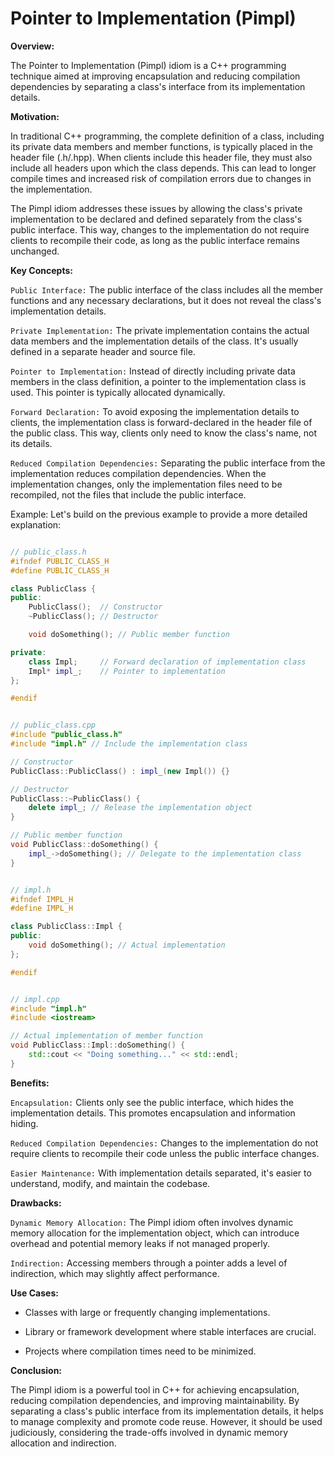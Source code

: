 
# Pointer to Implementation (Pimpl)

**Overview:**

The Pointer to Implementation (Pimpl) idiom is a C++ programming technique aimed at improving encapsulation and reducing compilation dependencies by separating a class's interface from its implementation details.

**Motivation:**

In traditional C++ programming, the complete definition of a class, including its private data members and member functions, is typically placed in the header file (.h/.hpp). When clients include this header file, they must also include all headers upon which the class depends. This can lead to longer compile times and increased risk of compilation errors due to changes in the implementation.

The Pimpl idiom addresses these issues by allowing the class's private implementation to be declared and defined separately from the class's public interface. This way, changes to the implementation do not require clients to recompile their code, as long as the public interface remains unchanged.

**Key Concepts:**

`Public Interface:` The public interface of the class includes all the member functions and any necessary declarations, but it does not reveal the class's implementation details.

`Private Implementation:` The private implementation contains the actual data members and the implementation details of the class. It's usually defined in a separate header and source file.

`Pointer to Implementation:` Instead of directly including private data members in the class definition, a pointer to the implementation class is used. This pointer is typically allocated dynamically.

`Forward Declaration:` To avoid exposing the implementation details to clients, the implementation class is forward-declared in the header file of the public class. This way, clients only need to know the class's name, not its details.

`Reduced Compilation Dependencies:` Separating the public interface from the implementation reduces compilation dependencies. When the implementation changes, only the implementation files need to be recompiled, not the files that include the public interface.

Example:
Let's build on the previous example to provide a more detailed explanation:

```cpp

// public_class.h
#ifndef PUBLIC_CLASS_H
#define PUBLIC_CLASS_H

class PublicClass {
public:
    PublicClass();  // Constructor
    ~PublicClass(); // Destructor

    void doSomething(); // Public member function

private:
    class Impl;     // Forward declaration of implementation class
    Impl* impl_;    // Pointer to implementation
};

#endif
```

```cpp

// public_class.cpp
#include "public_class.h"
#include "impl.h" // Include the implementation class

// Constructor
PublicClass::PublicClass() : impl_(new Impl()) {}

// Destructor
PublicClass::~PublicClass() {
    delete impl_; // Release the implementation object
}

// Public member function
void PublicClass::doSomething() {
    impl_->doSomething(); // Delegate to the implementation class
}
```
```cpp

// impl.h
#ifndef IMPL_H
#define IMPL_H

class PublicClass::Impl {
public:
    void doSomething(); // Actual implementation
};

#endif
```

```cpp

// impl.cpp
#include "impl.h"
#include <iostream>

// Actual implementation of member function
void PublicClass::Impl::doSomething() {
    std::cout << "Doing something..." << std::endl;
}
```
**Benefits:**

`Encapsulation:` Clients only see the public interface, which hides the implementation details. This promotes encapsulation and information hiding.

`Reduced Compilation Dependencies:` Changes to the implementation do not require clients to recompile their code unless the public interface changes.

`Easier Maintenance:` With implementation details separated, it's easier to understand, modify, and maintain the codebase.

**Drawbacks:**

`Dynamic Memory Allocation:` The Pimpl idiom often involves dynamic memory allocation for the implementation object, which can introduce overhead and potential memory leaks if not managed properly.

`Indirection:` Accessing members through a pointer adds a level of indirection, which may slightly affect performance.

**Use Cases:**

- Classes with large or frequently changing implementations.
  
- Library or framework development where stable interfaces are crucial.

- Projects where compilation times need to be minimized.

**Conclusion:**

The Pimpl idiom is a powerful tool in C++ for achieving encapsulation, reducing compilation dependencies, and improving maintainability. By separating a class's public interface from its implementation details, it helps to manage complexity and promote code reuse. However, it should be used judiciously, considering the trade-offs involved in dynamic memory allocation and indirection.





